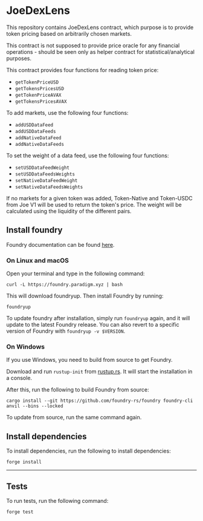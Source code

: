# JoeDexLens

This repository contains JoeDexLens contract, which purpose is to provide token pricing based on arbitrarily chosen markets. 

This contract is not supposed to provide price oracle for any financial operations - should be seen only as helper contract for statistical/analytical purposes.

This contract provides four functions for reading token price:
- `getTokenPriceUSD`
- `getTokensPricesUSD`
- `getTokenPriceAVAX`
- `getTokensPricesAVAX`

To add markets, use the following four functions:
- `addUSDDataFeed`
- `addUSDDataFeeds`
- `addNativeDataFeed`
- `addNativeDataFeeds`

To set the weight of a data feed, use the following four functions:
- `setUSDDataFeedWeight`
- `setUSDDataFeedsWeights`
- `setNativeDataFeedWeight`
- `setNativeDataFeedsWeights`

If no markets for a given token was added, Token-Native and Token-USDC from Joe V1 will be used to return the token's price. The weight will be calculated using the liquidity of the different pairs.

## Install foundry

Foundry documentation can be found [here](https://book.getfoundry.sh/forge/index.html).

### On Linux and macOS

Open your terminal and type in the following command:

```
curl -L https://foundry.paradigm.xyz | bash
```

This will download foundryup. Then install Foundry by running:

```
foundryup
```

To update foundry after installation, simply run `foundryup` again, and it will update to the latest Foundry release.
You can also revert to a specific version of Foundry with `foundryup -v $VERSION`.

### On Windows

If you use Windows, you need to build from source to get Foundry.

Download and run `rustup-init` from [rustup.rs](https://rustup.rs/). It will start the installation in a console.

After this, run the following to build Foundry from source:

```
cargo install --git https://github.com/foundry-rs/foundry foundry-cli anvil --bins --locked
```

To update from source, run the same command again.

## Install dependencies

To install dependencies, run the following to install dependencies:

```
forge install
```

___

## Tests

To run tests, run the following command:

```
forge test
```